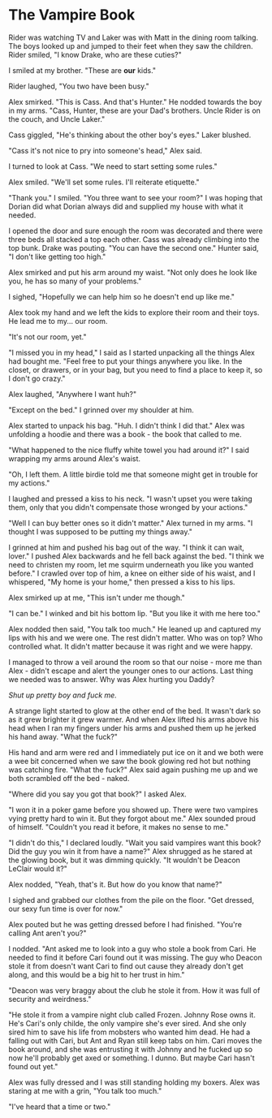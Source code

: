 # The Vampire Book

Rider was watching TV and Laker was with Matt in the dining room talking. The boys looked up and jumped to their feet when they saw the children. Rider smiled, "I know Drake, who are these cuties?"

I smiled at my brother. "These are **our** kids."

Rider laughed, "You two have been busy."

Alex smirked. "This is Cass. And that's Hunter." He nodded towards the boy in my arms.  "Cass, Hunter, these are your Dad's brothers. Uncle Rider is on the couch, and Uncle Laker."

Cass giggled, "He's thinking about the other boy's eyes." Laker blushed.

"Cass it's not nice to pry into someone's head," Alex said.

I turned to look at Cass. "We need to start setting some rules."

Alex smiled. "We'll set some rules. I'll reiterate etiquette."

"Thank you." I smiled. "You three want to see your room?" I was hoping that Dorian did what Dorian always did and supplied my house with what it needed.

I opened the door and sure enough the room was decorated and there were three beds all stacked a top each other. Cass was already climbing into the top bunk. Drake was pouting. "You can have the second one."  Hunter said, "I don't like getting too high."

Alex smirked and put his arm around my waist. "Not only does he look like you, he has so many of your problems."

I sighed, "Hopefully we can help him so he doesn't end up like me."

Alex took my hand and we left the kids to explore their room and their toys. He lead me to my... our room.  

"It's not our room, yet."  

"I missed you in my head," I said as I started unpacking all the things Alex had bought me. "Feel free to put your things anywhere you like. In the closet, or drawers, or in your bag, but you need to find a place to keep it, so I don't go crazy."

Alex laughed, "Anywhere I want huh?"

"Except on the bed." I grinned over my shoulder at him.

Alex started to unpack his bag. "Huh. I didn't think I did that." Alex was unfolding a hoodie and there was a book - the book that called to me.

"What happened to the nice fluffy white towel you had around it?" I said wrapping my arms around Alex's waist.

"Oh, I left them. A little birdie told me that someone might get in trouble for my actions."

I laughed and pressed a kiss to his neck. "I wasn't upset you were taking them, only that you didn't compensate those wronged by your actions."

"Well I can buy better ones so it didn't matter." Alex turned in my arms. "I thought I was supposed to be putting my things away."

I grinned at him and pushed his bag out of the way. "I think it can wait, lover." I pushed Alex backwards and he fell back against the bed. "I think we need to christen my room, let me squirm underneath you like you wanted before." I crawled over top of him, a knee on either side of his waist, and I whispered, "My home is your home," then pressed a kiss to his lips.

Alex smirked up at me, "This isn't under me though."

"I can be." I winked and bit his bottom lip. "But you like it with me here too."

Alex nodded then said, "You talk too much." He leaned up and captured my lips with his and we were one. The rest didn't matter. Who was on top? Who controlled what. It didn't matter because it was right and we were happy.  

I managed to throw a veil around the room so that our noise - more me than Alex - didn't escape and alert the younger ones to our actions. Last thing we needed was to answer.  Why was Alex hurting you Daddy?  

_Shut up pretty boy and fuck me._

A strange light started to glow at the other end of the bed. It wasn't dark so as it grew brighter it grew warmer. And when Alex lifted his arms above his head when I ran my fingers under his arms and pushed them up he jerked his hand away. "What the fuck?"  

His hand and arm were red and I immediately put ice on it and we both were a wee bit concerned when we saw the book glowing red hot but nothing was catching fire. "What the fuck?" Alex said again pushing me up and we both scrambled off the bed - naked.

"Where did you say you got that book?" I asked Alex.

"I won it in a poker game before you showed up. There were two vampires vying pretty hard to win it. But they forgot about me." Alex sounded proud of himself. "Couldn't you read it before, it makes no sense to me."

"I didn't do this," I declared loudly. "Wait you said vampires want this book? Did the guy you win it from have a name?" Alex shrugged as he stared at the glowing book, but it was dimming quickly. "It wouldn't be Deacon LeClair would it?"

Alex nodded, "Yeah, that's it. But how do you know that name?"

I sighed and grabbed our clothes from the pile on the floor. "Get dressed, our sexy fun time is over for now."  

Alex pouted but he was getting dressed before I had finished. "You're calling Ant aren't you?"

I nodded. "Ant asked me to look into a guy who stole a book from Cari. He needed to find it before Cari found out it was missing. The guy who Deacon stole it from doesn't want Cari to find out cause they already don't get along, and this would be a big hit to her trust in him."

"Deacon was very braggy about the club he stole it from. How it was full of security and weirdness."

"He stole it from a vampire night club called Frozen. Johnny Rose owns it. He's Cari's only childe, the only vampire she's ever sired. And she only sired him to save his life from mobsters who wanted him dead. He had a falling out with Cari, but Ant and Ryan still keep tabs on him. Cari moves the book around, and she was entrusting it with Johnny and he fucked up so now he'll probably get axed or something. I dunno. But maybe Cari hasn't found out yet."

Alex was fully dressed and I was still standing holding my boxers. Alex was staring at me with a grin, "You talk too much."

"I've heard that a time or two."
